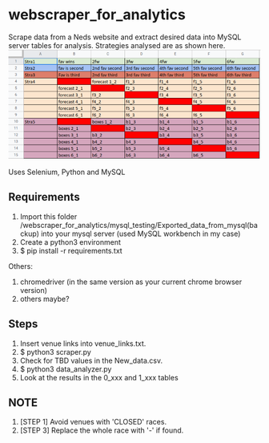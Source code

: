 # webscraper_for_analytics
Scrape data from a Neds website and extract desired data into MySQL server tables for analysis. Strategies analysed are as shown here.
<img src="/strategies.png" alt="Current Strategies"/>

Uses Selenium, Python and MySQL

## Requirements
1. Import this folder /webscraper_for_analytics/mysql_testing/Exported_data_from_mysql(backup) into your mysql server (used MySQL workbench in my case)
2. Create a python3 environment
3. $ pip install -r requirements.txt

Others: 
1. chromedriver (in the same version as your current chrome browser version)
2. others maybe?

## Steps
1. Insert venue links into venue_links.txt.
2. $ python3 scraper.py
3. Check for TBD values in the New_data.csv.
4. $ python3 data_analyzer.py
5. Look at the results in the 0_xxx and 1_xxx tables

## NOTE
1. [STEP 1] Avoid venues with 'CLOSED' races.
2. [STEP 3] Replace the whole race with '-' if found.
